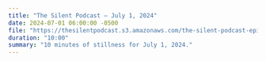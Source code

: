 ```yaml
---
title: "The Silent Podcast — July 1, 2024"
date: 2024-07-01 06:00:00 -0500
file: "https://thesilentpodcast.s3.amazonaws.com/the-silent-podcast-episode-track.mp3"
duration: "10:00"
summary: "10 minutes of stillness for July 1, 2024."
---
```

